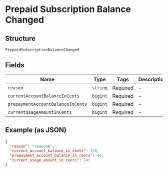 
# Prepaid Subscription Balance Changed

## Structure

`PrepaidSubscriptionBalanceChanged`

## Fields

| Name | Type | Tags | Description |
|  --- | --- | --- | --- |
| `reason` | `string` | Required | - |
| `currentAccountBalanceInCents` | `bigint` | Required | - |
| `prepaymentAccountBalanceInCents` | `bigint` | Required | - |
| `currentUsageAmountInCents` | `bigint` | Required | - |

## Example (as JSON)

```json
{
  "reason": "reason8",
  "current_account_balance_in_cents": 250,
  "prepayment_account_balance_in_cents": 44,
  "current_usage_amount_in_cents": 242
}
```


